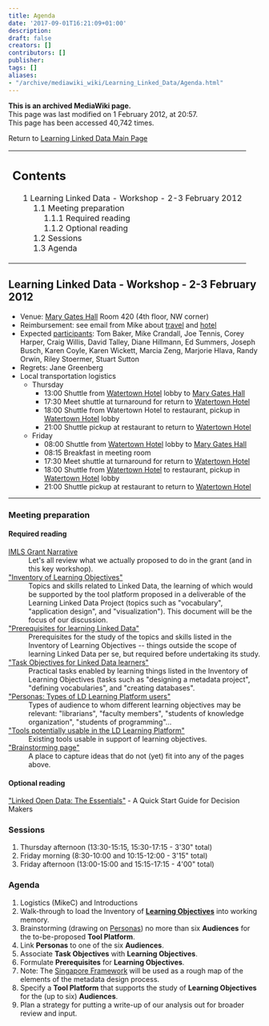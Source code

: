 ```yaml
---
title: Agenda
date: '2017-09-01T16:21:09+01:00'
description: 
draft: false
creators: []
contributors: []
publisher: 
tags: []
aliases:
- "/archive/mediawiki_wiki/Learning_Linked_Data/Agenda.html"
---
```


 **This is an archived MediaWiki page.**  
This page was last modified on 1 February 2012, at 20:57.  
This page has been accessed 40,742 times.

Return to [Learning Linked Data Main Page](/archive/mediawiki_wiki/Learning_Linked_Data "Learning Linked Data")

<table id="toc" class="toc">
  <tr>
    <td>
      <div id="toctitle">
        <h2>Contents</h2>
      </div>
      <ul>
        <li class="toclevel-1 tocsection-1">
          <a href="#Learning_Linked_Data_-_Workshop_-_2-3_February_2012"><span class="tocnumber">1</span> <span class="toctext">Learning Linked Data - Workshop - 2-3 February 2012</span></a>
          <ul>
            <li class="toclevel-2 tocsection-2">
              <a href="#Meeting_preparation"><span class="tocnumber">1.1</span> <span class="toctext">Meeting preparation</span></a>
              <ul>
                <li class="toclevel-3 tocsection-3"><a href="#Required_reading"><span class="tocnumber">1.1.1</span> <span class="toctext">Required reading</span></a></li>
                <li class="toclevel-3 tocsection-4"><a href="#Optional_reading"><span class="tocnumber">1.1.2</span> <span class="toctext">Optional reading</span></a></li>
              </ul>
            </li>
            <li class="toclevel-2 tocsection-5"><a href="#Sessions"><span class="tocnumber">1.2</span> <span class="toctext">Sessions</span></a></li>
            <li class="toclevel-2 tocsection-6"><a href="#Agenda"><span class="tocnumber">1.3</span> <span class="toctext">Agenda</span></a></li>
          </ul>
        </li>
      </ul>
    </td>
  </tr>
</table>

## Learning Linked Data - Workshop - 2-3 February 2012 

- Venue: [Mary Gates Hall](http://www.washington.edu/uaa/leading/mgh.php) Room 420 (4th floor, NW corner)
- Reimbursement: see email from Mike about [travel](http://dublincore.org/pipermail/learninglinkeddata/2011-November/000007.html) and [hotel](http://dublincore.org/pipermail/learninglinkeddata/2011-November/000009.html)
- Expected [participants](/archive/mediawiki_wiki/Learning_Linked_Data/Participants "Learning Linked Data/Participants"): Tom Baker, Mike Crandall, Joe Tennis, Corey Harper, Craig Willis, David Talley, Diane Hillmann, Ed Summers, Joseph Busch, Karen Coyle, Karen Wickett, Marcia Zeng, Marjorie Hlava, Randy Orwin, Riley Stoermer, Stuart Sutton
- Regrets: Jane Greenberg
- Local transportation logistics
  - Thursday
    - 13:00 Shuttle from [Watertown Hotel](http://www.watertownseattle.com/) lobby to [Mary Gates Hall](http://www.washington.edu/uaa/leading/mgh.php)
    - 17:30 Meet shuttle at turnaround for return to [Watertown Hotel](http://www.watertownseattle.com/)
    - 18:00 Shuttle from Watertown Hotel to restaurant, pickup in [Watertown Hotel](http://www.watertownseattle.com) lobby
    - 21:00 Shuttle pickup at restaurant to return to [Watertown Hotel](http://www.watertownseattle.com/)
  - Friday
    - 08:00 Shuttle from [Watertown Hotel](http://www.watertownseattle.com/) lobby to [Mary Gates Hall](http://www.washington.edu/uaa/leading/mgh.php)
    - 08:15 Breakfast in meeting room
    - 17:30 Meet shuttle at turnaround for return to [Watertown Hotel](http://www.watertownseattle.com/)
    - 18:00 Shuttle from [Watertown Hotel](http://www.watertownseattle.com/) to restaurant, pickup in [Watertown Hotel](http://www.watertownseattle.com/) lobby
    - 21:00 Shuttle pickup at restaurant to return to [Watertown Hotel](http://www.watertownseattle.com/)

* * *

### Meeting preparation 

#### Required reading 
<dl>
<dt>
<a href="/archive/mediawiki_wiki/files/IMLSPlanningGrantNarrative.pdf" class="external text" rel="nofollow">IMLS Grant Narrative</a>
</dt>
<dd>Let's all review what we actually proposed to do in the grant (and in this key workshop).
</dd>
<dt>
<a href="/mediawiki_wiki/Learning_Linked_Data_Inventory.md" title="Learning Linked Data Inventory">"Inventory of Learning Objectives"</a>
</dt>
<dd>Topics and skills related to Linked Data, the learning of which would be supported by the tool platform proposed in a deliverable of the Learning Linked Data Project (topics such as "vocabulary", "application design", and "visualization"). This document will be the focus of our discussion.
</dd>
<dt>
<a href="/mediawiki_wiki/Learning_Linked_Data_Prerequisites.md" title="Learning Linked Data Prerequisites">"Prerequisites for learning Linked Data"</a>
</dt>
<dd>Prerequisites for the study of the topics and skills listed in the Inventory of Learning Objectives -- things outside the scope of learning Linked Data per se, but required before undertaking its study.
</dd>
<dt>
<a href="/mediawiki_wiki/Learning_Linked_Data_Tasks.md" title="Learning Linked Data Tasks">"Task Objectives for Linked Data learners"</a>
</dt>
<dd>Practical tasks enabled by learning things listed in the Inventory of Learning Objectives (tasks such as "designing a metadata project", "defining vocabularies", and "creating databases".
</dd>
<dt>
<a href="/mediawiki_wiki/Learning_Linked_Data_Personas.md" title="Learning Linked Data Personas">"Personas: Types of LD Learning Platform users"</a>
</dt>
<dd>Types of audience to whom different learning objectives may be relevant: "librarians", "faculty members", "students of knowledge organization", "students of programming"...
</dd>
<dt>
<a href="/mediawiki_wiki/Learning_Linked_Data_Tools.md" title="Learning Linked Data Tools">"Tools potentially usable in the LD Learning Platform"</a>
</dt>
<dd>Existing tools usable in support of learning objectives. 
</dd>
<dt>
<a href="/mediawiki_wiki/Learning_Linked_Data/Brainstorming.md" title="Learning Linked Data/Brainstorming">"Brainstorming page"</a>
</dt>
<dd>A place to capture ideas that do not (yet) fit into any of the pages above.
</dd>
</dl>

#### Optional reading 
<dl><dt>
<a href="http://dublincore.org/pipermail/learninglinkeddata/attachments/20120121/4df7ecce/LOD-TheEssentials-0001.pdf" class="external text" rel="nofollow">"Linked Open Data: The Essentials"</a> - A Quick Start Guide for Decision Makers
</dt></dl>

### Sessions 

1. Thursday afternoon (13:30-15:15, 15:30-17:15 - 3'30" total)
2. Friday morning (8:30-10:00 and 10:15-12:00 - 3'15" total)
3. Friday afternoon (13:00-15:00 and 15:15-17:15 - 4'00" total)

### Agenda 

1. Logistics (MikeC) and Introductions
2. Walk-through to load the Inventory of **[Learning Objectives](/archive/mediawiki_wiki/Learning_Linked_Data_Inventory "Learning Linked Data Inventory")** into working memory.
3. Brainstorming (drawing on [Personas](/archive/mediawiki_wiki/Learning_Linked_Data_Personas "Learning Linked Data Personas")) no more than six **Audiences** for the to-be-proposed **Tool Platform**.
  1. Link **Personas** to one of the six **Audiences**.
  2. Associate **Task Objectives** with **Learning Objectives**.
  3. Formulate **Prerequisites** for **Learning Objectives**.
  4. Note: The [Singapore Framework](http://dublincore.org/documents/singapore-framework/) will be used as a rough map of the elements of the metadata design process.
4. Specify a **Tool Platform** that supports the study of **Learning Objectives** for the (up to six) **Audiences**.
5. Plan a strategy for putting a write-up of our analysis out for broader review and input.

